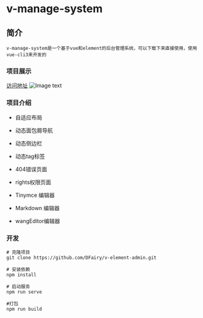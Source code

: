 # v-manage-system

## 简介
```
v-manage-system是一个基于vue和element的后台管理系统，可以下载下来直接使用，使用vue-cli3来开发的
```

### 项目展示

[访问地址](https://dfairy.github.io/i-manage-system/#/login)
![Image text](https://raw.githubusercontent.com/DFairy/v-manage-system/master/src/common/img/show.png)


### 项目介绍

* 自适应布局

* 动态面包屑导航

* 动态侧边栏

* 动态tag标签

* 404错误页面

* rights权限页面

* Tinymce 编辑器

* Markdown 编辑器

* wangEditor编辑器



### 开发
```
# 克隆项目
git clone https://github.com/DFairy/v-element-admin.git

# 安装依赖
npm install

# 启动服务
npm run serve

#打包
npm run build
```
